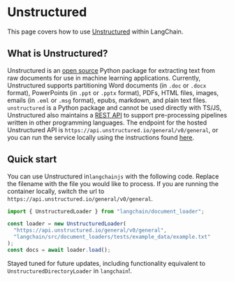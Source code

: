 # Unstructured

This page covers how to use [Unstructured](https://unstructured.io) within LangChain.

## What is Unstructured?

Unstructured is an [open source](https://github.com/Unstructured-IO/unstructured) Python package
for extracting text from raw documents for use in machine learning applications. Currently,
Unstructured supports partitioning Word documents (in `.doc` or `.docx` format),
PowerPoints (in `.ppt` or `.pptx` format), PDFs, HTML files, images,
emails (in `.eml` or `.msg` format), epubs, markdown, and plain text files.
`unstructured` is a Python package and cannot be used directly with TS/JS, Unstructured
also maintains a [REST API](https://github.com/Unstructured-IO/unstructured-api) to support
pre-processing pipelines written in other programming languages. The endpoint for the
hosted Unstructured API is `https://api.unstructured.io/general/v0/general`, or you can run
the service locally using the instructions found
[here](https://github.com/Unstructured-IO/unstructured-api#dizzy-instructions-for-using-the-docker-image).

## Quick start

You can use Unstructured in`langchainjs` with the following code.
Replace the filename with the file you would like to process.
If you are running the container locally, switch the url to
`https://api.unstructured.io/general/v0/general`.

```typescript
import { UnstructuredLoader } from "langchain/document_loader";

const loader = new UnstructuredLoader(
  "https://api.unstructured.io/general/v0/general",
  "langchain/src/document_loaders/tests/example_data/example.txt"
);
const docs = await loader.load();
```

Stayed tuned for future updates, including functionality equivalent to
`UnstructuredDirectoryLoader` in `langchain`!.
